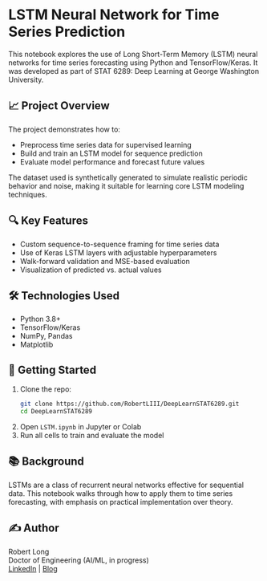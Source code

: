 # LSTM Neural Network for Time Series Prediction

This notebook explores the use of Long Short-Term Memory (LSTM) neural networks for time series forecasting using Python and TensorFlow/Keras. It was developed as part of STAT 6289: Deep Learning at George Washington University.

## 📈 Project Overview

The project demonstrates how to:

- Preprocess time series data for supervised learning
- Build and train an LSTM model for sequence prediction
- Evaluate model performance and forecast future values

The dataset used is synthetically generated to simulate realistic periodic behavior and noise, making it suitable for learning core LSTM modeling techniques.

## 🔍 Key Features

- Custom sequence-to-sequence framing for time series data
- Use of Keras LSTM layers with adjustable hyperparameters
- Walk-forward validation and MSE-based evaluation
- Visualization of predicted vs. actual values

## 🛠 Technologies Used

- Python 3.8+
- TensorFlow/Keras
- NumPy, Pandas
- Matplotlib

## 🚀 Getting Started

1. Clone the repo:
   ```bash
   git clone https://github.com/RobertLIII/DeepLearnSTAT6289.git
   cd DeepLearnSTAT6289
   ```
2. Open `LSTM.ipynb` in Jupyter or Colab
3. Run all cells to train and evaluate the model

## 📚 Background

LSTMs are a class of recurrent neural networks effective for sequential data. This notebook walks through how to apply them to time series forecasting, with emphasis on practical implementation over theory.

## ✍️ Author

Robert Long  
Doctor of Engineering (AI/ML, in progress)  
[LinkedIn](https://www.linkedin.com/in/robertlongdata) | [Blog](https://intelligenciaexmachina.com)
